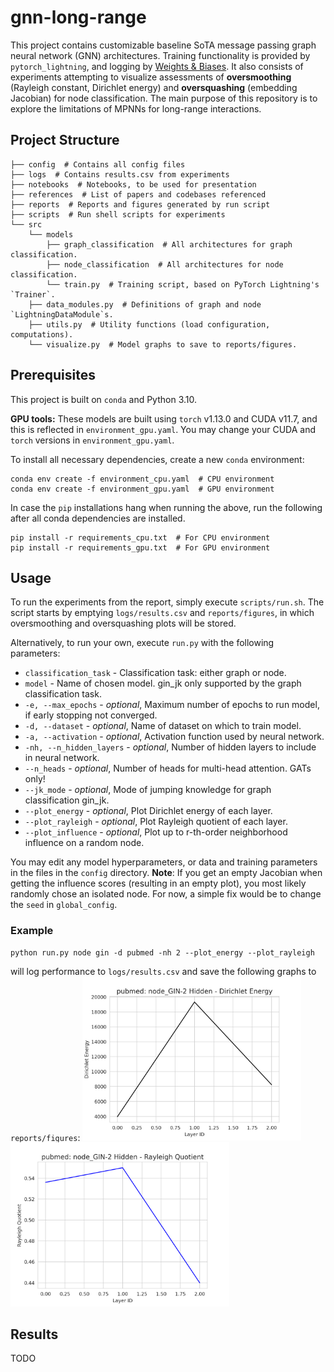 # gnn-long-range
This project contains customizable baseline SoTA message passing graph neural network (GNN) architectures. Training functionality is provided by `pytorch_lightning`, and logging by [Weights & Biases](https://wandb.ai/site). It also consists of experiments attempting to visualize assessments of **oversmoothing** (Rayleigh constant, Dirichlet energy) and **oversquashing** (embedding Jacobian) for node classification. The main purpose of this repository is to explore the limitations of MPNNs for long-range interactions.

## Project Structure

```shell
├── config  # Contains all config files
├── logs  # Contains results.csv from experiments
├── notebooks  # Notebooks, to be used for presentation
├── references  # List of papers and codebases referenced
├── reports  # Reports and figures generated by run script
├── scripts  # Run shell scripts for experiments
└── src
    └── models
        ├── graph_classification  # All architectures for graph classification.
        ├── node_classification  # All architectures for node classification.
        └── train.py  # Training script, based on PyTorch Lightning's `Trainer`.
    ├── data_modules.py  # Definitions of graph and node `LightningDataModule`s.
    ├── utils.py  # Utility functions (load configuration, computations).
    └── visualize.py  # Model graphs to save to reports/figures.

```

## Prerequisites

This project is built on `conda` and Python 3.10.

**GPU tools:** These models are built using `torch` v1.13.0 and CUDA v11.7, and this is reflected in `environment_gpu.yaml`. You may change your CUDA and `torch` versions in `environment_gpu.yaml`.

To install all necessary dependencies, create a new `conda` environment:
```shell
conda env create -f environment_cpu.yaml  # CPU environment
conda env create -f environment_gpu.yaml  # GPU environment
```

In case the `pip` installations hang when running the above, run the following after all conda dependencies are installed.
```shell
pip install -r requirements_cpu.txt  # For CPU environment
pip install -r requirements_gpu.txt  # For GPU environment
```

## Usage

To run the experiments from the report, simply execute `scripts/run.sh`. The script starts by emptying `logs/results.csv` and `reports/figures`, in which oversmoothing and oversquashing plots will be stored.

Alternatively, to run your own, execute `run.py` with the following parameters:
- `classification_task` - Classification task: either graph or node.
- `model` - Name of chosen model. gin_jk only supported by the graph classification task.
- `-e, --max_epochs` - *optional*, Maximum number of epochs to run model, if early stopping not converged.
- `-d, --dataset` - *optional*, Name of dataset on which to train model.
- `-a, --activation` - *optional*, Activation function used by neural network.
- `-nh, --n_hidden_layers` - *optional*, Number of hidden layers to include in neural network.
- `--n_heads` - *optional*, Number of heads for multi-head attention. GATs only!
- `--jk_mode` - *optional*, Mode of jumping knowledge for graph classification gin_jk.
- `--plot_energy` - *optional*, Plot Dirichlet energy of each layer.
- `--plot_rayleigh` - *optional*, Plot Rayleigh quotient of each layer.
- `--plot_influence` - *optional*, Plot up to r-th-order neighborhood influence on a random node.

You may edit any model hyperparameters, or data and training parameters in the files in the `config` directory.
**Note**: If you get an empty Jacobian when getting the influence scores (resulting in an empty plot), you most likely randomly chose an isolated node. For now, a simple fix would be to change the `seed` in `global_config`.

### Example
```shell
python run.py node gin -d pubmed -nh 2 --plot_energy --plot_rayleigh
```
will log performance to `logs/results.csv` and save the following graphs to `reports/figures`:
<img src="assets/imgs/node_GIN_2h_energy.png" width="350" />
<img src="assets/imgs/node_GIN_2h_rayleigh.png" width="350" />

## Results
TODO
